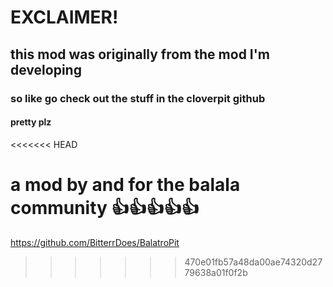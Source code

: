 # EXCLAIMER!
## this mod was originally from the mod I'm developing

### so like go check out the stuff in the cloverpit github

#### pretty plz

<<<<<<< HEAD

a mod by and for the balala community 👍👍👍👍👍
=======
https://github.com/BitterrDoes/BalatroPit
>>>>>>> 470e01fb57a48da00ae74320d2779638a01f0f2b
